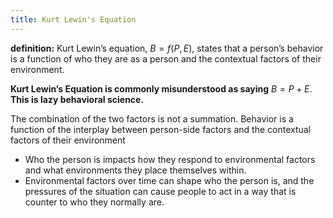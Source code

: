 ```yaml
---
title: Kurt Lewin's Equation
---
```

**definition:** Kurt Lewin’s equation, $B=f(P,E)$, states that a person’s behavior is a function of who they are as a person and the contextual factors of their environment.

**Kurt Lewin’s Equation is commonly misunderstood as saying** $B=P+E$. **This is lazy behavioral science.**

The combination of the two factors is not a summation. Behavior is a function of the interplay between person-side factors and the contextual factors of their environment
* Who the person is impacts how they respond to environmental factors and what environments they place themselves within.
* Environmental factors over time can shape who the person is, and the pressures of the situation can cause people to act in a way that is counter to who they normally are.
